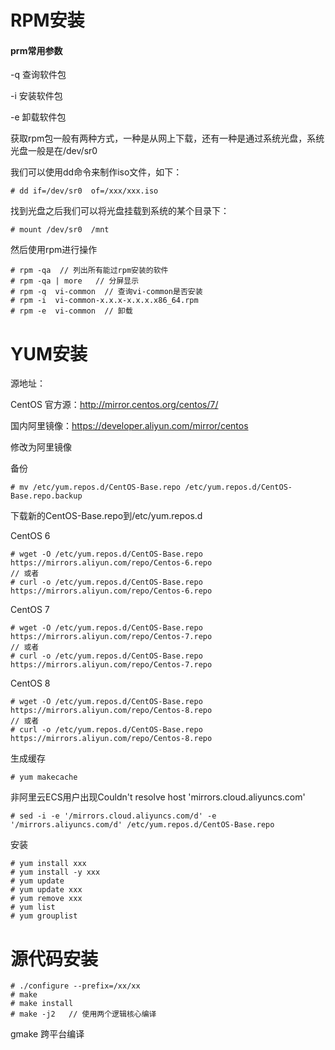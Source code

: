 # RPM安装

#### prm常用参数

-q 查询软件包

-i  安装软件包

-e  卸载软件包

获取rpm包一般有两种方式，一种是从网上下载，还有一种是通过系统光盘，系统光盘一般是在/dev/sr0

我们可以使用dd命令来制作iso文件，如下：

```shell
# dd if=/dev/sr0  of=/xxx/xxx.iso
```

找到光盘之后我们可以将光盘挂载到系统的某个目录下：

```shell
# mount /dev/sr0  /mnt
```

然后使用rpm进行操作

```shell
# rpm -qa  // 列出所有能过rpm安装的软件
# rpm -qa | more   // 分屏显示
# rpm -q  vi-common  // 查询vi-common是否安装
# rpm -i  vi-common-x.x.x-x.x.x.x86_64.rpm   
# rpm -e  vi-common  // 卸载

```

# YUM安装

源地址：

CentOS 官方源：http://mirror.centos.org/centos/7/

国内阿里镜像：https://developer.aliyun.com/mirror/centos

修改为阿里镜像

备份

```shell
# mv /etc/yum.repos.d/CentOS-Base.repo /etc/yum.repos.d/CentOS-Base.repo.backup
```

下载新的CentOS-Base.repo到/etc/yum.repos.d

CentOS 6 

```shell
# wget -O /etc/yum.repos.d/CentOS-Base.repo https://mirrors.aliyun.com/repo/Centos-6.repo
// 或者
# curl -o /etc/yum.repos.d/CentOS-Base.repo https://mirrors.aliyun.com/repo/Centos-6.repo
```

CentOS 7

```shell
# wget -O /etc/yum.repos.d/CentOS-Base.repo https://mirrors.aliyun.com/repo/Centos-7.repo
// 或者
# curl -o /etc/yum.repos.d/CentOS-Base.repo https://mirrors.aliyun.com/repo/Centos-7.repo
```

CentOS 8

```shell
# wget -O /etc/yum.repos.d/CentOS-Base.repo https://mirrors.aliyun.com/repo/Centos-8.repo
// 或者
# curl -o /etc/yum.repos.d/CentOS-Base.repo https://mirrors.aliyun.com/repo/Centos-8.repo
```

生成缓存

```shell
# yum makecache
```

非阿里云ECS用户出现Couldn't resolve host 'mirrors.cloud.aliyuncs.com' 

```shell
# sed -i -e '/mirrors.cloud.aliyuncs.com/d' -e '/mirrors.aliyuncs.com/d' /etc/yum.repos.d/CentOS-Base.repo
```

安装

```shell
# yum install xxx
# yum install -y xxx
# yum update 
# yum update xxx
# yum remove xxx
# yum list 
# yum grouplist 
```

# 源代码安装

```shell
# ./configure --prefix=/xx/xx
# make 
# make install
# make -j2   // 使用两个逻辑核心编译
```

gmake  跨平台编译